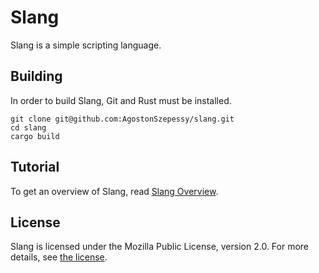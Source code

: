 # Slang
Slang is a simple scripting language.

## Building
In order to build Slang, Git and Rust must be installed.

```
git clone git@github.com:AgostonSzepessy/slang.git
cd slang
cargo build
```

## Tutorial
To get an overview of Slang, read [Slang Overview](language.md).

## License
Slang is licensed under the Mozilla Public License, version 2.0. For more details,
see [the license](LICENSE).
